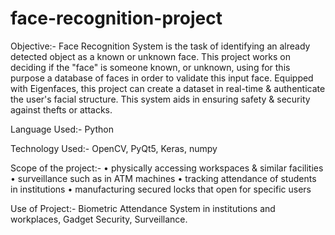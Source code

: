 # face-recognition-project
Objective:-
Face Recognition System is the task of identifying an already detected object as a known or unknown face. This project works on deciding if the "face" is someone known, or unknown, using for this purpose a database of faces in order to validate this input face. Equipped with Eigenfaces, this project can create a dataset in real-time &amp; authenticate the user's facial structure. This system aids in ensuring safety & security against thefts or attacks.

Language Used:-
Python

Technology Used:-
OpenCV, PyQt5, Keras, numpy

Scope of the project:-
• physically accessing workspaces & similar facilities
• surveillance such as in ATM machines
• tracking attendance of students in institutions
• manufacturing secured locks that open for specific users

Use of Project:-
Biometric Attendance System in institutions and workplaces, Gadget Security, Surveillance.
